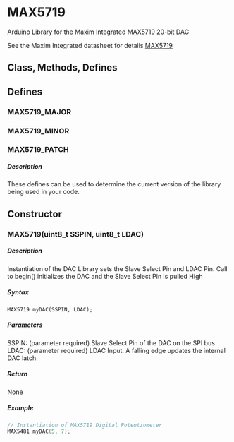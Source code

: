 # MAX5719
Arduino Library for the Maxim Integrated MAX5719 20-bit DAC

See the Maxim Integrated datasheet for details [MAX5719](https://datasheets.maximintegrated.com/en/ds/MAX5717-MAX5719.pdf)

## Class, Methods, Defines

## Defines
### MAX5719_MAJOR
### MAX5719_MINOR
### MAX5719_PATCH
##### Description
These defines can be used to determine the current version of the library being used in your code.


## Constructor
### MAX5719(uint8_t SSPIN, uint8_t LDAC)
##### Description
Instantiation of the DAC Library sets the Slave Select Pin and LDAC Pin. Call to begin() initializes the DAC and the Slave Select Pin is pulled High
##### Syntax
`MAX5719 myDAC(SSPIN, LDAC);`
##### Parameters
SSPIN: (parameter required) Slave Select Pin of the DAC on the SPI bus
LDAC: (parameter required) LDAC Input. A falling edge updates the internal DAC latch.
##### Return
None
##### Example
```C++
// Instantiation of MAX5719 Digital Potentiometer
MAX5481 myDAC(5, 7);
```
